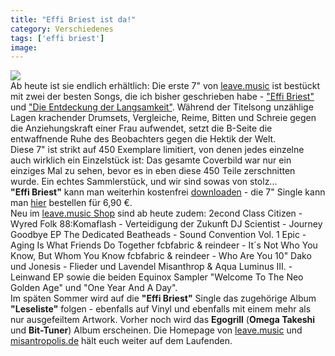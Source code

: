 ```yaml
---
title: "Effi Briest ist da!"
category: Verschiedenes
tags: ['effi briest']
image: 
---
```


[![](http://www.leavemusic.de/live/leavemusic/content/artikelbilder/145)](http://www.leavemusic.de/live/leavemusic/index.php?content=12&artikel_id=35)  
Ab heute ist sie endlich erhältlich: Die erste 7" von [leave.music](http://www.leavemusic.de) ist bestückt mit zwei der besten Songs, die ich bisher geschrieben habe - ["Effi Briest"](http://www.leavemusic.de/live/leavemusic/scripts/download_internal.php?file_id=26) und ["Die Entdeckung der Langsamkeit"](http://www.leavemusic.de/live/leavemusic/scripts/download_internal.php?file_id=27). Während der Titelsong unzählige Lagen krachender Drumsets, Vergleiche, Reime, Bitten und Schreie gegen die Anziehungskraft einer Frau aufwendet, setzt die B-Seite die entwaffnende Ruhe des Beobachters gegen die Hektik der Welt.  
Diese 7" ist strikt auf 450 Exemplare limitiert, von denen jedes einzelne auch wirklich ein Einzelstück ist: Das gesamte Coverbild war nur ein einziges Mal zu sehen, bevor es in eben diese 450 Teile zerschnitten wurde. Ein echtes Sammlerstück, und wir sind sowas von stolz...  
**"Effi Briest"** kann man weiterhin kostenfrei [downloaden](http://www.leavemusic.de/live/leavemusic/scripts/download_internal.php?file_id=26) - die 7" Single kann man [hier](http://www.leavemusic.de/live/leavemusic/index.php?content=30&shopitem_id=36) bestellen für 6,90 €.  
Neu im [leave.music Shop](http://www.leavemusic.de/live/leavemusic/index.php?genre=all&content=46&menu_left_kind=1) sind ab heute zudem:
2econd Class Citizen - Wyred Folk
88:Komaflash - Verteidigung der Zukunft
DJ Scientist - Journey Goodbye EP
The Dedicated Beatheads - Sound Convention Vol. 1
Epic - Aging Is What Friends Do Together
fcbfabric & reindeer - It´s Not Who You Know, But Whom You Know
fcbfabric & reindeer - Who Are You 10"
Dako und Jonesis - Flieder und Lavendel
Misanthrop & Aqua Luminus III. - Leinwand EP
sowie die beiden Equinox Sampler "Welcome To The Neo Golden Age" und "One Year And A Day".  
Im späten Sommer wird auf die **"Effi Briest"** Single das zugehörige Album **"Leseliste"** folgen - ebenfalls auf Vinyl und ebenfalls mit einem mehr als nur ausgefeiltem Artwork. Vorher noch wird das **Egogrill** (**Omega Takeshi** und **Bit-Tuner**) Album erscheinen. Die Homepage von [leave.music](http://www.leavemusic.de) und [misantropolis.de](/) hält euch weiter auf dem Laufenden.